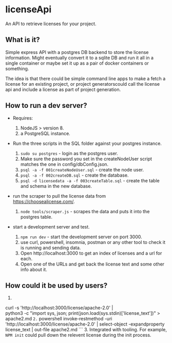 # licenseApi

An API to retrieve licenses for your project.

## What is it?

Simple express API with a postgres DB backend to store the license information. Might eventually convert it to a sqlite DB and run it all in a single container or maybe set it up as a pair of docker containers or something.

The idea is that there could be simple command line apps to make a fetch a license for an existing project, or project generatorscould call the license api and include a license as part of project generation.

## How to run a dev server?

* Requires:
  1. NodeJS > version 8.
  2. a PostgreSQL instance.

* Run the three scripts in the SQL folder against your postgres instance.
  1. `sudo su postgres` - login as the postgres user.
  2. Make sure the password you set in the createNodeUser script matches the one in config/dbConfig.json.
  3. `psql -a -f 001createNodeUser.sql` - create the node user.
  4. `psql -a -f 002createDB.sql` - create the database.
  5. `psql -d licensedata -a -f 003createTable.sql` - create the table and schema in the new database.
* run the scraper to pull the license data from https://choosealicense.com/.
  1. `node tools/scraper.js` - scrapes the data and puts it into the postgres table.
* start a development server and test.
  1. `npm run dev` - start the development server on port 3000.
  2. use curl, powershell, insomnia, postman or any other tool to check it is running and sending data.
  3. Open http://localhost:3000 to get an index of licenses and a url for each.
  4. Open one of the URLs and get back the license text and some other info about it.

## How could it be used by users?

1. ``` bash
  curl -s 'http://localhost:3000/license/apache-2.0' | \
  python3 -c "import sys, json; print(json.load(sys.stdin)['license_text'])" > apache2.md ```
2. ``` powershell
  invoke-restmethod -uri 'http://localhost:3000/license/apache-2.0' |
  select-object -expandproperty license_text |
  out-file apache2.md ```
3. Integrated with tooling. For example, `NPM init` could pull down the relevent license during the init process.
